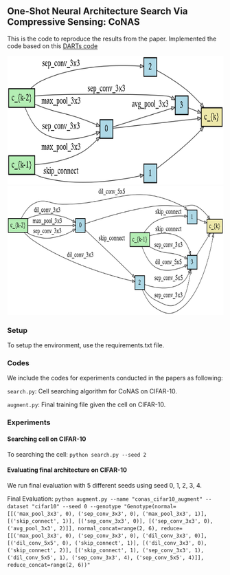 ## One-Shot Neural Architecture Search Via Compressive Sensing: CoNAS

This is the code to reproduce the results from the paper. Implemented the code based on this [DARTs code](https://github.com/khanrc/pt.darts)

<p>
<img src="figures/conas_normal.png" height="300">
<img src="figures/conas_reduce.png" height="300">
</p>

### Setup

To setup the environment, use the requirements.txt file. 


### Codes

We include the codes for experiments conducted in the papers as following:

`search.py`: Cell searching algorithm for CoNAS on CIFAR-10.

`augment.py`: Final training file given the cell on CIFAR-10.

### Experiments

#### Searching cell on CIFAR-10

To searching the cell: `python search.py --seed 2`

#### Evaluating final architecture on CIFAR-10

We run final evaluation with 5 different seeds using seed 0, 1, 2, 3, 4.

Final Evaluation: `python augment.py --name "conas_cifar10_augment" --dataset "cifar10" --seed 0 --genotype "Genotype(normal=[[('max_pool_3x3', 0), ('sep_conv_3x3', 0), ('max_pool_3x3', 1)], [('skip_connect', 1)], [('sep_conv_3x3', 0)], [('sep_conv_3x3', 0), ('avg_pool_3x3', 2)]], normal_concat=range(2, 6), reduce=[[('max_pool_3x3', 0), ('sep_conv_3x3', 0), ('dil_conv_3x3', 0)], [('dil_conv_5x5', 0), ('skip_connect', 1)], [('dil_conv_3x3', 0), ('skip_connect', 2)], [('skip_connect', 1), ('sep_conv_3x3', 1), ('dil_conv_5x5', 1), ('sep_conv_3x3', 4), ('sep_conv_5x5', 4)]], reduce_concat=range(2, 6))"`
